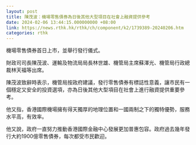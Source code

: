 ```yaml
---
layout: post
title: 陳茂波：機場零售債券為日後其他大型項目在社會上融資提供參考
date: 2024-02-06 13:44:15.000000000 +08:00
link: https://news.rthk.hk/rthk/ch/component/k2/1739389-20240206.htm
categories: rthk
---
```


機場零售債券首日上市，並舉行發行儀式。

財政司司長陳茂波、運輸及物流局局長林世雄、機管局主席蘇澤光、機管局行政總裁林天福等出席。

陳茂波致辭時表示，機管局按政府建議，發行零售債券有標誌性意義，讓市民有一個穩定又安全的投資選項，亦為日後其他大型項目在社會上進行融資提供重要參考。

他又指，香港國際機場擁有得天獨厚的地理位置和一國兩制之下的獨特優勢，服務水平高，有效率。

他又說，政府一直努力推動香港國際金融中心發展更加普惠包容。政府過去幾年發行大約1900億零售債券，每次都受市民歡迎。
